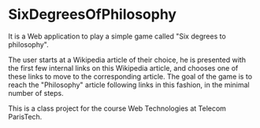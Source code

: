 SixDegreesOfPhilosophy
======================

It is a Web application to play a simple game called "Six degrees to philosophy".

The user starts at a Wikipedia article of their choice, he is presented with the first 
few internal links on this Wikipedia article, and chooses one of these links to move
to the corresponding article. The goal of the game is to reach the "Philosophy" article
following links in this fashion, in the minimal number of steps.

This is a class project for the course Web Technologies at Telecom ParisTech.
